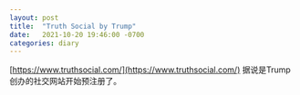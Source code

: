 ```yaml
---
layout: post
title:  "Truth Social by Trump"
date:   2021-10-20 19:46:00 -0700
categories: diary
---
```

[https://www.truthsocial.com/](https://www.truthsocial.com/)
据说是Trump创办的社交网站开始预注册了。
